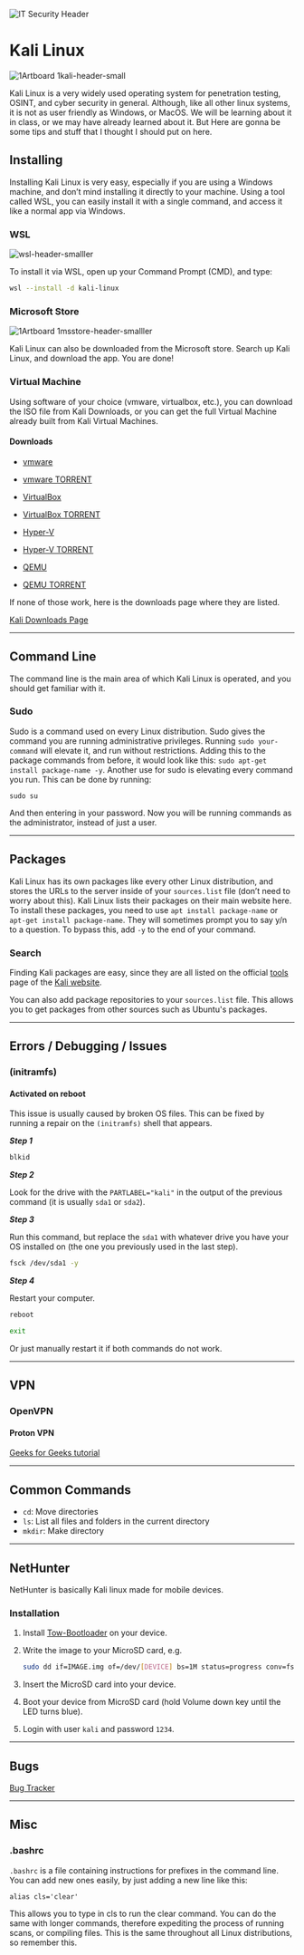![IT Security Header](https://github.com/user-attachments/assets/62e37d9c-74db-4ead-a9e9-7b223b553b9e)

# Kali Linux

![1Artboard 1kali-header-small](https://github.com/user-attachments/assets/e2ed2fc0-afc1-48ab-8dba-829f7777bf69)

Kali Linux is a very widely used operating system for penetration testing, OSINT, and cyber security in general. Although, like all other linux systems, it is not as user friendly as Windows, or MacOS. We will be learning about it in class, or we may have already learned about it. But Here are gonna be some tips and stuff that I thought I should put on here.	

## Installing

Installing Kali Linux is very easy, especially if you are using a Windows machine, and don’t mind installing it directly to your machine. Using a tool called WSL, you can easily install it with a single command, and access it like a normal app via Windows.

### WSL

![wsl-header-smalller](https://github.com/user-attachments/assets/90cb24fd-7073-4583-a193-5c31aaa03559)

To install it via WSL, open up your Command Prompt (CMD), and type:

```sh
wsl --install -d kali-linux
```

### Microsoft Store

![1Artboard 1msstore-header-smalller](https://github.com/user-attachments/assets/c8215bb0-b0d9-4ff4-803b-755950b68be0)

Kali Linux can also be downloaded from the Microsoft store. Search up Kali Linux, and download the app. You are done!

### Virtual Machine

Using software of your choice (vmware, virtualbox, etc.), you can download the ISO file from Kali Downloads, or you can get the full Virtual Machine already built from Kali Virtual Machines.

#### Downloads

- [vmware](https://cdimage.kali.org/kali-2024.3/kali-linux-2024.3-vmware-amd64.7z)

- [vmware TORRENT](https://cdimage.kali.org/kali-2024.3/kali-linux-2024.3-vmware-amd64.7z.torrent)

- [VirtualBox](https://cdimage.kali.org/kali-2024.3/kali-linux-2024.3-virtualbox-amd64.7z)

- [VirtualBox TORRENT](https://cdimage.kali.org/kali-2024.3/kali-linux-2024.3-virtualbox-amd64.7z.torrent)

- [Hyper-V](https://cdimage.kali.org/kali-2024.3/kali-linux-2024.3-hyperv-amd64.7z)

- [Hyper-V TORRENT](https://cdimage.kali.org/kali-2024.3/kali-linux-2024.3-hyperv-amd64.7z.torrent)

- [QEMU](https://cdimage.kali.org/kali-2024.3/kali-linux-2024.3-qemu-amd64.7z)

- [QEMU TORRENT](https://cdimage.kali.org/kali-2024.3/kali-linux-2024.3-qemu-amd64.7z.torrent)

If none of those work, here is the downloads page where they are listed.

[Kali Downloads Page](https://www.kali.org/get-kali/#kali-platforms)

---

## Command Line


The command line is the main area of which Kali Linux is operated, and you should get familiar with it.

### Sudo

Sudo is a command used on every Linux distribution. Sudo gives the command you are running administrative privileges. Running `sudo your-command` will elevate it, and run without restrictions. Adding this to the package commands from before, it would look like this: `sudo apt-get install package-name -y`.
Another use for sudo is elevating every command you run. This can be done by running:

```bashrc
sudo su
```

And then entering in your password. Now you will be running commands as the administrator, instead of just a user.

---

## Packages

Kali Linux has its own packages like every other Linux distribution, and stores the URLs to the server inside of your `sources.list` file (don’t need to worry about this). Kali Linux lists their packages on their main website here.
To install these packages, you need to use `apt install package-name` or `apt-get install package-name`. They will sometimes prompt you to say y/n to a question. To bypass this, add `-y` to the end of your command.

### Search

Finding Kali packages are easy, since they are all listed on the official [tools](https://www.kali.org/tools/) page of the [Kali website](https://www.kali.org/).

You can also add package repositories to your `sources.list` file. This allows you to get packages from other sources such as Ubuntu's packages.

---

## Errors / Debugging / Issues

### (initramfs)

#### Activated on reboot

This issue is usually caused by broken OS files. This can be fixed by running a repair on the `(initramfs)` shell that appears.

***Step 1***

```sh
blkid
```

***Step 2***

Look for the drive with the `PARTLABEL="kali"` in the output of the previous command (it is usually `sda1` or `sda2`).

***Step 3***

Run this command, but replace the `sda1` with whatever drive you have your OS installed on (the one you previously used in the last step).

```sh
fsck /dev/sda1 -y
```

***Step 4***

Restart your computer.

```sh
reboot
```

```sh
exit
```

Or just manually restart it if both commands do not work.

---

## VPN

### OpenVPN

#### Proton VPN

[Geeks for Geeks tutorial](https://www.geeksforgeeks.org/virtual-private-network-vpn-setup-in-kali-linux/)

---

## Common Commands

- `cd`: Move directories
- `ls`: List all files and folders in the current directory
- `mkdir`: Make directory

---

## NetHunter

NetHunter is basically Kali linux made for mobile devices.

### Installation

1. Install [Tow-Bootloader](https://wiki.pine64.org/wiki/PinePhone_Installation_Instructions#Using_Tow-Boot) on your device.
   
2. Write the image to your MicroSD card, e.g.
   
   ```sh
   sudo dd if=IMAGE.img of=/dev/[DEVICE] bs=1M status=progress conv=fsync
   ```
   
3. Insert the MicroSD card into your device.
   
4. Boot your device from MicroSD card (hold Volume down key until the LED turns blue).
   
5. Login with user `kali` and password `1234`.

---

## Bugs

[Bug Tracker](https://bugs.kali.org/view_all_bug_page.php?filter=6740a6fac2841)

---

## Misc
	
### .bashrc

`.bashrc` is a file containing instructions for prefixes in the command line. You can add new ones easily, by just adding a new line like this:

```bashrc
alias cls='clear'
```

This allows you to type in cls to run the clear command. You can do the same with longer commands, therefore expediting the process of running scans, or compiling files.
This is the same throughout all Linux distributions, so remember this.
